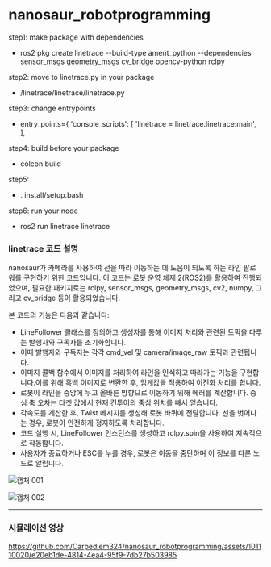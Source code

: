# nanosaur_robotprogramming

step1: make package with dependencies

- ros2 pkg create linetrace --build-type ament_python --dependencies sensor_msgs geometry_msgs cv_bridge opencv-python rclpy

step2: move to linetrace.py in your package

- /linetrace/linetrace/linetrace.py

step3: change entrypoints

- entry_points={
        'console_scripts': [
							'linetrace = linetrace.linetrace:main',
        ],
        
step4: build before your package

- colcon build 

step5: 

- . install/setup.bash

step6: run your node

- ros2 run linetrace linetrace 

### linetrace 코드 설명
nanosaur가 카메라를 사용하여 선을 따라 이동하는 데 도움이 되도록 하는 라인 팔로워를 구현하기 위한 코드입니다.
이 코드는 로봇 운영 체제 2(ROS2)를 활용하여 진행되었으며, 필요한 패키지로는 rclpy, sensor_msgs, geometry_msgs, cv2, numpy, 그리고 cv_bridge 등이 활용되었습니다. 

본 코드의 기능은 다음과 같습니다:

- LineFollower 클래스를 정의하고 생성자를 통해 이미지 처리와 관련된 토픽을 다루는 발행자와 구독자를 초기화합니다.
- 이때 발행자와 구독자는 각각 cmd_vel 및 camera/image_raw 토픽과 관련됩니다.
- 이미지 콜백 함수에서 이미지를 처리하여 라인을 인식하고 따라가는 기능을 구현합니다.이를 위해 흑백 이미지로 변환한 후, 임계값을 적용하여 이진화 처리를 합니다.
- 로봇이 라인을 중앙에 두고 올바른 방향으로 이동하기 위해 에러를 계산합니다. 중심 축 오차는 타겟 값에서 현재 컨투어의 중심 위치를 빼서 얻습니다.
- 각속도를 계산한 후, Twist 메시지를 생성해 로봇 바퀴에 전달합니다. 선을 벗어나는 경우, 로봇이 안전하게 정지하도록 처리합니다.
- 코드 실행 시, LineFollower 인스턴스를 생성하고 rclpy.spin을 사용하여 지속적으로 작동합니다.
- 사용자가 종료하거나 ESC를 누를 경우, 로봇은 이동을 중단하며 이 정보를 다른 노드로 알립니다.

![캡처 001](https://github.com/Carpediem324/nanosaur_robotprogramming/assets/128462226/ce373b57-8461-491b-8773-3e78efc5cbef)

![캡처 002](https://github.com/Carpediem324/nanosaur_robotprogramming/assets/128462226/d3f5284c-8f6c-44bb-95bf-0ac7638a96d5)

---

### 시뮬레이션 영상

https://github.com/Carpediem324/nanosaur_robotprogramming/assets/101110020/e20eb1de-4814-4ea4-95f9-7db27b503985
